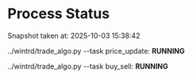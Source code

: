 # Process Status

Snapshot taken at: 2025-10-03 15:38:42

../wintrd/trade_algo.py --task price_update: **RUNNING**

../wintrd/trade_algo.py --task buy_sell: **RUNNING**

